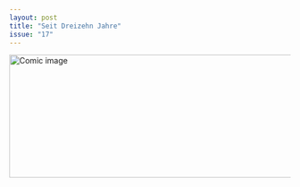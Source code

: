```yaml
---
layout: post
title: "Seit Dreizehn Jahre"
issue: "17"
---
```

<img src="{{ site.url }}/comics/17.png" title="Now, back to solving that mystery." alt="Comic image" width="778px" height="220px"/>

